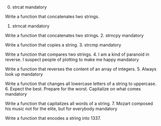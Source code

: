 
0. strcat
mandatory

Write a function that concatenates two strings.
1. strncat
mandatory

Write a function that concatenates two strings.
2. strncpy
mandatory

Write a function that copies a string.
3. strcmp
mandatory

Write a function that compares two strings.
4. I am a kind of paranoid in reverse. I suspect people of plotting to make me happy
mandatory

Write a function that reverses the content of an array of integers.
5. Always look up
mandatory

Write a function that changes all lowercase letters of a string to uppercase.
6. Expect the best. Prepare for the worst. Capitalize on what comes
mandatory

Write a function that capitalizes all words of a string.
7. Mozart composed his music not for the elite, but for everybody
mandatory

Write a function that encodes a string into 1337.

